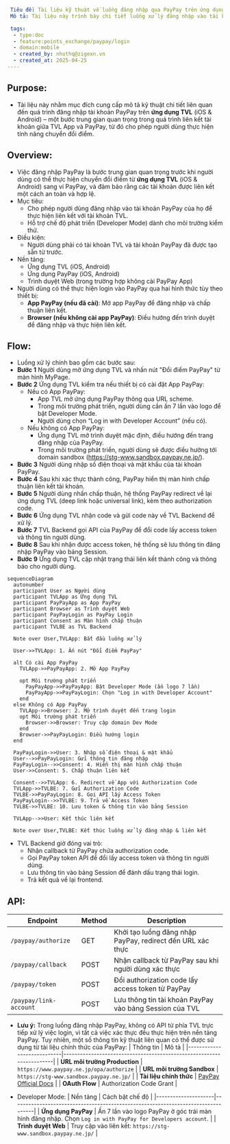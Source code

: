 ```yaml
 Tiêu đề: Tài liệu kỹ thuật về luồng đăng nhập qua PayPay trên ứng dụng TVL (iOS & Android)
 Mô tả: Tài liệu này trình bày chi tiết luồng xử lý đăng nhập vào tài khoản PayPay từ ứng ứng dụng TVL (iOS & Android) nhằm phục vụ việc liên kết tài khoản TVL và PayPay thông qua ứng dụng PayPay hoặc trình duyệt. Đồng thời mô tả cách bật Developer Mode để phục vụ môi trường kiểm thử.

 tags:
  - type:doc
  - feature:points_exchange/paypay/login
  - domain:mobile
  - created_by: nhuthq@zigexn.vn
  - created_at: 2025-04-25
----
```

## Purpose:

- Tài liệu này nhằm mục đích cung cấp mô tả kỹ thuật chi tiết liên quan đến quá trình đăng nhập tài khoản PayPay trên **ứng dụng TVL** (iOS & Android) – một bước trung gian quan trọng trong quá trình liên kết tài khoản giữa TVL App và PayPay, từ đó cho phép người dùng thực hiện tính năng chuyển đổi điểm.

## Overview:

- Việc đăng nhập PayPay là bước trung gian quan trọng trước khi người dùng có thể thực hiện chuyển đổi điểm từ **ứng dụng TVL** (iOS & Android) sang ví PayPay, và đảm bảo rằng các tài khoản được liên kết một cách an toàn và hợp lệ.
- Mục tiêu:
  - Cho phép người dùng đăng nhập vào tài khoản PayPay của họ để thực hiện liên kết với tài khoản TVL.
  - Hỗ trợ chế độ phát triển (Developer Mode) dành cho môi trường kiểm thử.
- Điều kiện:
  - Người dùng phải có tài khoản TVL và tài khoản PayPay đã được tạo sẵn từ trước.
- Nền tảng:
  - Ứng dụng TVL (iOS, Android)
  - Ứng dụng PayPay (iOS, Android)
  - Trình duyệt Web (trong trường hợp không cài PayPay App)
- Người dùng có thể thực hiện login vào PayPay qua hai hình thức tùy theo thiết bị:
  - **App PayPay (nếu đã cài)**: Mở app PayPay để đăng nhập và chấp thuận liên kết.
  - **Browser (nếu không cài app PayPay)**: Điều hướng đến trình duyệt để đăng nhập và thực hiện liên kết.

## Flow:

- Luồng xử lý chính bao gồm các bước sau:
- **Bước 1** Người dùng mở ứng dụng TVL và nhấn nút "Đổi điểm PayPay" từ màn hình MyPage.
- **Bước 2** Ứng dụng TVL kiểm tra nếu thiết bị có cài đặt App PayPay:
  - Nếu có App PayPay:
    - App TVL mở ứng dụng PayPay thông qua URL scheme.
    - Trong môi trường phát triển, người dùng cần ấn 7 lần vào logo để bật Developer Mode.
    - Người dùng chọn “Log in with Developer Account” (nếu có).
  - Nếu không có App PayPay:
    - Ứng dụng TVL mở trình duyệt mặc định, điều hướng đến trang đăng nhập của PayPay.
    - Trong môi trường phát triển, người dùng sẽ được điều hướng tới domain sandbox (https://stg-www.sandbox.paypay.ne.jp/).
- **Bước 3** Người dùng nhập số điện thoại và mật khẩu của tài khoản PayPay.
- **Bước 4** Sau khi xác thực thành công, PayPay hiển thị màn hình chấp thuận liên kết tài khoản.
- **Bước 5** Người dùng nhấn chấp thuận, hệ thống PayPay redirect về lại ứng dụng TVL (deep link hoặc universal link), kèm theo authorization code.
- **Bước 6** Ứng dụng TVL nhận code và gửi code này về TVL Backend để xử lý.
- **Bước 7** TVL Backend gọi API của PayPay để đổi code lấy access token và thông tin người dùng.
- **Bước 8** Sau khi nhận được access token, hệ thống sẽ lưu thông tin đăng nhập PayPay vào bảng Session.
- **Bước 9** Ứng dụng TVL cập nhật trạng thái liên kết thành công và thông báo cho người dùng.

```mermaid
sequenceDiagram
  autonumber
  participant User as Người dùng
  participant TVLApp as Ứng dụng TVL
  participant PayPayApp as App PayPay
  participant Browser as Trình duyệt Web
  participant PayPayLogin as PayPay Login
  participant Consent as Màn hình chấp thuận
  participant TVLBE as TVL Backend

  Note over User,TVLApp: Bắt đầu luồng xử lý

  User->>TVLApp: 1. Ấn nút "Đổi điểm PayPay"

  alt Có cài App PayPay
    TVLApp->>PayPayApp: 2. Mở App PayPay

    opt Môi trường phát triển
      PayPayApp->>PayPayApp: Bật Developer Mode (ấn logo 7 lần)
      PayPayApp->>PayPayLogin: Chọn "Log in with Developer Account"
    end
  else Không có App PayPay
    TVLApp->>Browser: 2. Mở trình duyệt đến trang login
    opt Môi trường phát triển
      Browser->>Browser: Truy cập domain Dev Mode
    end
    Browser->>PayPayLogin: Điều hướng login
  end

  PayPayLogin->>User: 3. Nhập số điện thoại & mật khẩu
  User-->>PayPayLogin: Gửi thông tin đăng nhập
  PayPayLogin-->>Consent: 4. Hiển thị màn hình chấp thuận
  User->>Consent: 5. Chấp thuận liên kết

  Consent-->>TVLApp: 6. Redirect về App với Authorization Code
  TVLApp->>TVLBE: 7. Gửi Authorization Code
  TVLBE->>PayPayLogin: 8. Gọi API lấy Access Token
  PayPayLogin-->>TVLBE: 9. Trả về Access Token
  TVLBE->>TVLBE: 10. Lưu token & thông tin vào bảng Session

  TVLApp-->>User: Kết thúc liên kết

  Note over User,TVLBE: Kết thúc luồng xử lý đăng nhập & liên kết

```

- TVL Backend giờ đóng vai trò:
  - Nhận callback từ PayPay chứa authorization code.
  - Gọi PayPay token API để đổi lấy access token và thông tin người dùng.
  - Lưu thông tin vào bảng Session để đánh dấu trạng thái login.
  - Trả kết quả về lại frontend.

## API:

| Endpoint               | Method | Description                                                |
| ---------------------- | ------ | ---------------------------------------------------------- |
| `/paypay/authorize`    | GET    | Khởi tạo luồng đăng nhập PayPay, redirect đến URL xác thực |
| `/paypay/callback`     | POST   | Nhận callback từ PayPay sau khi người dùng xác thực        |
| `/paypay/token`        | POST   | Đổi authorization code lấy access token từ PayPay          |
| `/paypay/link-account` | POST   | Lưu thông tin tài khoản PayPay vào bảng Session của TVL    |

- **Lưu ý:** Trong luồng đăng nhập PayPay, không có API từ phía TVL trực tiếp xử lý việc login, vì tất cả việc xác thực đều thực hiện trên nền tảng PayPay. Tuy nhiên, một số thông tin kỹ thuật liên quan có thể được sử dụng từ tài liệu chính thức của PayPay:
  | Thông tin | Mô tả |
  |----------------------------|----------------------------------------------------------------------|
  | **URL môi trường Production** | `https://www.paypay.ne.jp/opa/authorize` |
  | **URL môi trường Sandbox** | `https://stg-www.sandbox.paypay.ne.jp/` |
  | **Tài liệu chính thức** | [PayPay Official Docs](https://www.paypay.ne.jp/opa/doc/v1.0/account_link.html#section/Acquire-user-authorization) |
  | **OAuth Flow** | Authorization Code Grant |

- Developer Mode:
  | Nền tảng | Cách bật chế độ |
  |---------------------|----------------------------------------------------------------------------------|
  | **Ứng dụng PayPay** | Ấn 7 lần vào logo PayPay ở góc trái màn hình đăng nhập. Chọn `Log in with PayPay for Developers account`. |
  | **Trình duyệt Web** | Truy cập vào liên kết: `https://stg-www.sandbox.paypay.ne.jp/` |
